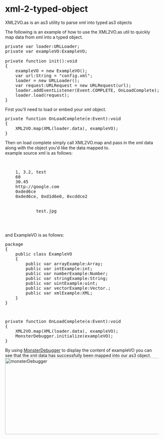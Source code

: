 xml-2-typed-object
==================

XML2VO.as is an as3 utility to parse xml into typed as3 objects

The following is an example of how to use the XML2VO.as util to quickly map data from xml into a typed object.

<pre lang="actionscript3">
private var loader:URLLoader;
private var exampleVO:ExampleVO;

private function init():void 
{
	exampleVO = new ExampleVO();
	var url:String = "config.xml";
	loader = new URLLoader();
	var request:URLRequest = new URLRequest(url);
	loader.addEventListener(Event.COMPLETE, OnLoadComplete);
	loader.load(request);
}
</pre>
First you'll need to load or embed your xml object.

<pre lang="actionscript3">
private function OnLoadComplete(e:Event):void 
{
	XML2VO.map(XML(loader.data), exampleVO);
}
</pre>
Then on load complete simply call XML2VO.map and pass in the xml data along with the object you'd like the data mapped to.
<br/>
example source xml is as follows:
<pre lang="xml">
<?xml version="1.0" encoding="utf-8" ?>
<data>
	<arrayExample>1, 3.2, test</arrayExample>
	<intExample>60</intExample>
	<numberExample>30.45</numberExample>
	<stringExample>http://google.com</stringExample>
	<uintExample>0xded6ce</uintExample>
	<vectorExample>0xded6ce, 0xd1d6e0, 0xcddce2</vectorExample>
	<xmlExample>
		<item id="123">
			<img>test.jpg</img>
		</item>
	</xmlExample>
</data>
</pre>

and ExampleVO is as follows:
<pre lang="actionscript3">
package  
{
	public class ExampleVO 
	{
		public var arrayExample:Array;
		public var intExample:int;
		public var numberExample:Number;
		public var stringExample:String;
		public var uintExample:uint;
		public var vectorExample:Vector.<uint>;
		public var xmlExample:XML;
	}
}
</pre>
<br/>
<pre lang="actionscript3">
private function OnLoadComplete(e:Event):void 
{
	XML2VO.map(XML(loader.data), exampleVO);
	MonsterDebugger.initialize(exampleVO);
}
</pre>
By using <a href="http://www.demonsterdebugger.com/">MonsterDebugger</a> to display the content of exampleVO you can see that the xml data has successfully been mapped into our as3 object.
<a href="http://blog.peteshand.net/wp-content/uploads/2014/05/monsterDebugger.jpg"><img class="alignnone size-full wp-image-2512" src="http://blog.peteshand.net/wp-content/uploads/2014/05/monsterDebugger.jpg" alt="monsterDebugger" width="540" height="250" /></a>
